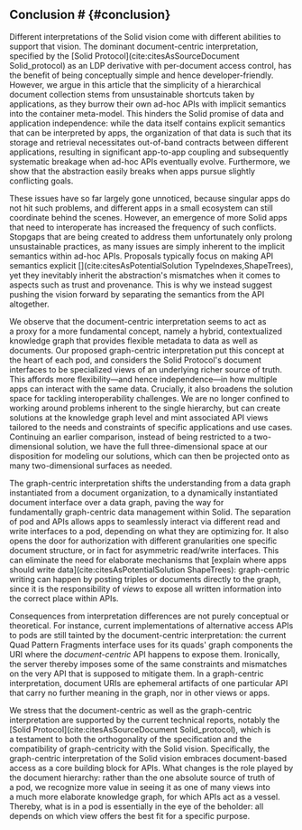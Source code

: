 ## Conclusion # {#conclusion}
Different interpretations of the Solid vision
come with different abilities to support that vision.
The dominant document-centric interpretation,
specified by the [Solid Protocol](cite:citesAsSourceDocument Solid_protocol)
as an LDP derivative with per-document access control,
has the benefit of being conceptually simple
and hence developer-friendly.
However, we argue in this article that the simplicity
of a hierarchical document collection
stems from unsustainable shortcuts taken by applications,
as they burrow their own ad-hoc APIs with implicit semantics
into the container meta-model.
This hinders the Solid promise of data and application independence:
while the data itself contains explicit semantics that can be interpreted by apps,
the organization of that data is such that its storage and retrieval
necessitates out-of-band contracts between different applications,
resulting in significant app-to-app coupling
and subsequently systematic breakage when ad-hoc APIs eventually evolve.
Furthermore, we show that the abstraction easily breaks
when apps pursue slightly conflicting goals.

These issues have so far largely gone unnoticed,
because singular apps do not hit such problems,
and different apps in a small ecosystem
can still coordinate behind the scenes.
However,
an emergence of more Solid apps that need to interoperate
has increased the frequency of such conflicts.
Stopgaps that are being created to address them
unfortunately only prolong unsustainable practices,
as many issues are simply inherent to the implicit semantics within ad-hoc APIs.
Proposals typically focus on making API semantics explicit [](cite:citesAsPotentialSolution TypeIndexes,ShapeTrees),
yet they inevitably inherit the abstraction's mismatches
when it comes to aspects such as trust and provenance.
This is why we instead suggest pushing the vision forward
by separating the semantics from the API altogether.

We observe that the document-centric interpretation
seems to act as a proxy for a more fundamental concept,
namely a hybrid, contextualized knowledge graph
that provides flexible metadata to data as well as documents.
Our proposed graph-centric interpretation
put this concept at the heart of each pod,
and considers the Solid Protocol's document interfaces
to be specialized views of an underlying richer source of truth.
This affords more flexibility—and hence independence—in
how multiple apps can interact with the same data.
Crucially,
it also broadens the solution space
for tackling interoperability challenges.
We are no longer confined to working around problems
inherent to the single hierarchy,
but can create solutions at the knowledge graph level
and mint associated API views tailored to the needs and constraints
of specific applications and use cases.
Continuing an earlier comparison,
instead of being restricted to a two-dimensional solution,
we have the full three-dimensional space at our disposition
for modeling our solutions,
which can then be projected onto as many two-dimensional surfaces as needed.

The graph-centric interpretation shifts the understanding
from a data graph instantiated from a document organization,
to a dynamically instantiated document interface over a data graph,
paving the way for fundamentally graph-centric data management within Solid.
The separation of pod and APIs
allows apps to seamlessly interact
via different read and write interfaces to a pod,
depending on what they are optimizing for.
It also opens the door for authorization
with different granularities one specific document structure,
or in fact for asymmetric read/write interfaces.
This can eliminate the need for elaborate mechanisms
that [explain where apps should write data](cite:citesAsPotentialSolution ShapeTrees):
graph-centric writing can happen
by posting triples or documents directly to the graph,
since it is the responsibility of _views_
to expose all written information into the correct place within APIs.

Consequences from interpretation differences are not purely conceptual or theoretical.
For instance,
current implementations of alternative access APIs to pods
are still tainted by the document-centric interpretation:
the current Quad Pattern Fragments interface
uses for its quads' graph components
the URI where the _document-centric_ API happens to expose them.
Ironically,
the server thereby imposes some of the same constraints and mismatches
on the very API that is supposed to mitigate them.
In a graph-centric interpretation,
document URIs are ephemeral artifacts of one particular API
that carry no further meaning in the graph,
nor in other views or apps.

We stress that the document-centric as well as the graph-centric interpretation
are supported by the current technical reports,
notably the [Solid Protocol](cite:citesAsSourceDocument Solid_protocol),
which is a testament to both the orthogonality of the specification
and the compatibility of graph-centricity with the Solid vision.
Specifically,
the graph-centric interpretation of the Solid vision
embraces document-based access as a core building block for APIs.
What changes is the role played by the document hierarchy:
rather than the one absolute source of truth of a pod,
we recognize more value in seeing it as one of many views
into a much more elaborate knowledge graph,
for which APIs act as a vessel.
Thereby,
what is in a pod is essentially in the eye of the beholder:
all depends on which view offers the best fit for a specific purpose.
